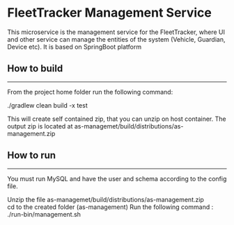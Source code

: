 # FleetTracker Management Service

This microservice is the management service for the FleetTracker, where UI and other service can manage the entities of the system (Vehicle, Guardian, Device etc).
It is based on SpringBoot platform

## How to build
_______________
From the project home folder run the following command:

./gradlew clean build -x test

This will create self contained zip, that you can unzip on host container. The output zip is located at
as-managemet/build/distributions/as-management.zip 

## How to run
-----------
You must run MySQL and have the user and schema according to the config file.

Unzip the file as-managemet/build/distributions/as-management.zip  
cd to the created folder (as-management)
Run the following command : 
./run-bin/management.sh







 


